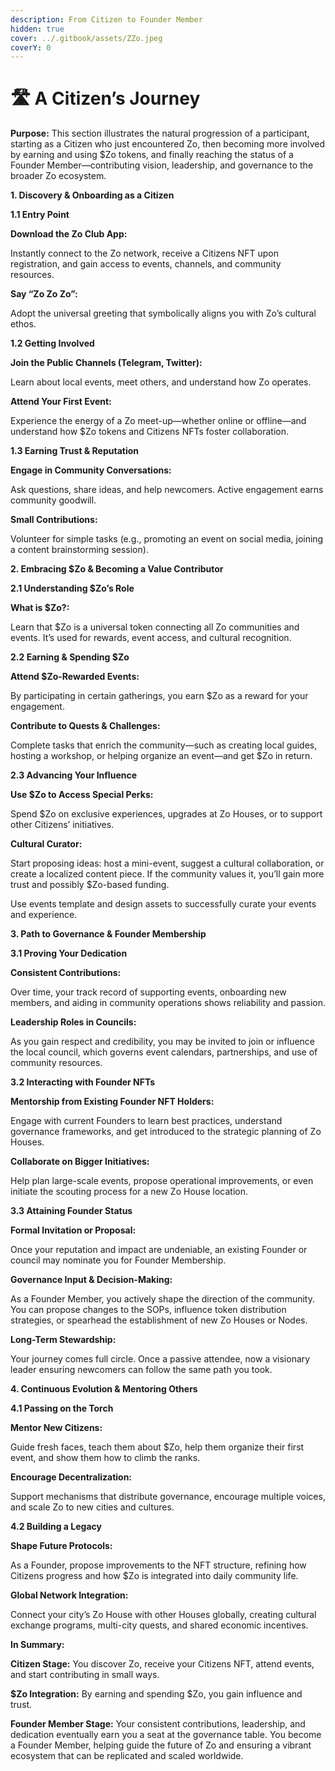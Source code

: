 ```yaml
---
description: From Citizen to Founder Member
hidden: true
cover: ../.gitbook/assets/ZZo.jpeg
coverY: 0
---
```


# 🛣️ A Citizen’s Journey

**Purpose:** This section illustrates the natural progression of a participant, starting as a Citizen who just encountered Zo, then becoming more involved by earning and using $Zo tokens, and finally reaching the status of a Founder Member—contributing vision, leadership, and governance to the broader Zo ecosystem.

**1. Discovery & Onboarding as a Citizen**

**1.1 Entry Point**

**Download the Zo Club App:**

Instantly connect to the Zo network, receive a Citizens NFT upon registration, and gain access to events, channels, and community resources.

**Say “Zo Zo Zo”:**

Adopt the universal greeting that symbolically aligns you with Zo’s cultural ethos.

**1.2 Getting Involved**

**Join the Public Channels (Telegram, Twitter):**

Learn about local events, meet others, and understand how Zo operates.

**Attend Your First Event:**

Experience the energy of a Zo meet-up—whether online or offline—and understand how $Zo tokens and Citizens NFTs foster collaboration.

**1.3 Earning Trust & Reputation**

**Engage in Community Conversations:**

Ask questions, share ideas, and help newcomers. Active engagement earns community goodwill.

**Small Contributions:**

Volunteer for simple tasks (e.g., promoting an event on social media, joining a content brainstorming session).

**2. Embracing $Zo & Becoming a Value Contributor**

**2.1 Understanding $Zo’s Role**

**What is $Zo?:**

Learn that $Zo is a universal token connecting all Zo communities and events. It’s used for rewards, event access, and cultural recognition.

**2.2 Earning & Spending $Zo**

**Attend $Zo-Rewarded Events:**

By participating in certain gatherings, you earn $Zo as a reward for your engagement.

**Contribute to Quests & Challenges:**

Complete tasks that enrich the community—such as creating local guides, hosting a workshop, or helping organize an event—and get $Zo in return.

**2.3 Advancing Your Influence**

**Use $Zo to Access Special Perks:**

Spend $Zo on exclusive experiences, upgrades at Zo Houses, or to support other Citizens’ initiatives.

**Cultural Curator:**

Start proposing ideas: host a mini-event, suggest a cultural collaboration, or create a localized content piece. If the community values it, you’ll gain more trust and possibly $Zo-based funding.

Use events template and design assets to successfully curate your events and experience.

**3. Path to Governance & Founder Membership**

**3.1 Proving Your Dedication**

**Consistent Contributions:**

Over time, your track record of supporting events, onboarding new members, and aiding in community operations shows reliability and passion.

**Leadership Roles in Councils:**

As you gain respect and credibility, you may be invited to join or influence the local council, which governs event calendars, partnerships, and use of community resources.

**3.2 Interacting with Founder NFTs**

**Mentorship from Existing Founder NFT Holders:**

Engage with current Founders to learn best practices, understand governance frameworks, and get introduced to the strategic planning of Zo Houses.

**Collaborate on Bigger Initiatives:**

Help plan large-scale events, propose operational improvements, or even initiate the scouting process for a new Zo House location.

**3.3 Attaining Founder Status**

**Formal Invitation or Proposal:**

Once your reputation and impact are undeniable, an existing Founder or council may nominate you for Founder Membership.

**Governance Input & Decision-Making:**

As a Founder Member, you actively shape the direction of the community. You can propose changes to the SOPs, influence token distribution strategies, or spearhead the establishment of new Zo Houses or Nodes.

**Long-Term Stewardship:**

Your journey comes full circle. Once a passive attendee, now a visionary leader ensuring newcomers can follow the same path you took.

**4. Continuous Evolution & Mentoring Others**

**4.1 Passing on the Torch**

**Mentor New Citizens:**

Guide fresh faces, teach them about $Zo, help them organize their first event, and show them how to climb the ranks.

**Encourage Decentralization:**

Support mechanisms that distribute governance, encourage multiple voices, and scale Zo to new cities and cultures.

**4.2 Building a Legacy**

**Shape Future Protocols:**

As a Founder, propose improvements to the NFT structure, refining how Citizens progress and how $Zo is integrated into daily community life.

**Global Network Integration:**

Connect your city’s Zo House with other Houses globally, creating cultural exchange programs, multi-city quests, and shared economic incentives.

**In Summary:**

**Citizen Stage:** You discover Zo, receive your Citizens NFT, attend events, and start contributing in small ways.

**$Zo Integration:** By earning and spending $Zo, you gain influence and trust.

**Founder Member Stage:** Your consistent contributions, leadership, and dedication eventually earn you a seat at the governance table. You become a Founder Member, helping guide the future of Zo and ensuring a vibrant ecosystem that can be replicated and scaled worldwide.
